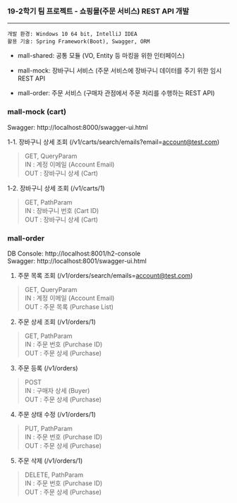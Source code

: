 ### 19-2학기 팀 프로젝트 - 쇼핑몰(주문 서비스) REST API 개발
***
    개발 환경: Windows 10 64 bit, IntelliJ IDEA
    활용 기술: Spring Framework(Boot), Swagger, ORM
    

* mall-shared: 공통 모듈 (VO, Entity 등 마킹을 위한 인터페이스)  

* mall-mock: 장바구니 서비스 (주문 서비스에 장바구니 데이터를 주기 위한 임시 REST API  

* mall-order: 주문 서비스 (구매자 관점에서 주문 처리를 수행하는 REST API)  

### mall-mock (cart)
Swagger: http://localhost:8000/swagger-ui.html

1-1. 장바구니 상세 조회 (/v1/carts/search/emails?email=account@test.com)
> GET, QueryParam  
> IN  : 계정 이메일 (Account Email)  
> OUT : 장바구니 상세 (Cart)

1-2. 장바구니 상세 조회 (/v1/carts/1)
> GET, PathParam  
> IN  : 장바구니 번호 (Cart ID)  
> OUT : 장바구니 상세 (Cart)

### mall-order
DB Console: http://localhost:8001/h2-console  
Swagger: http://localhost:8001/swagger-ui.html

1. 주문 목록 조회 (/v1/orders/search/emails=account@test.com)
> GET, QueryParam  
> IN  : 계정 이메일 (Account Email)  
> OUT : 주문 목록 (Purchase List)

2. 주문 상세 조회 (/v1/orders/1)
> GET, PathParam  
> IN  : 주문 번호 (Purchase ID)  
> OUT : 주문 상세 (Purchase)

3. 주문 등록 (/v1/orders)
> POST  
> IN  : 구매자 상세 (Buyer)  
> OUT : 주문 상세 (Purchase)

4. 주문 상태 수정 (/v1/orders/1)
> PUT, PathParam  
> IN  : 주문 번호 (Purchase ID)  
> OUT : 주문 상세 (Purchase)

5. 주문 삭제 (/v1/orders/1)
> DELETE, PathParam  
> IN  : 주문 번호 (Purchase ID)  
> OUT : 주문 상세 (Purchase)
